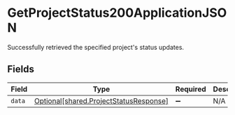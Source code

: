 # GetProjectStatus200ApplicationJSON

Successfully retrieved the specified project's status updates.


## Fields

| Field                                                                                  | Type                                                                                   | Required                                                                               | Description                                                                            |
| -------------------------------------------------------------------------------------- | -------------------------------------------------------------------------------------- | -------------------------------------------------------------------------------------- | -------------------------------------------------------------------------------------- |
| `data`                                                                                 | [Optional[shared.ProjectStatusResponse]](../../models/shared/projectstatusresponse.md) | :heavy_minus_sign:                                                                     | N/A                                                                                    |